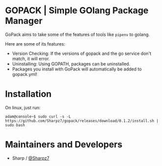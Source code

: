 GOPACK | Simple GOlang Package Manager
===========
GoPack aims to take some of the features of tools like `pipenv` to golang.

Here are some of its features:

- Version Checking: If the versions of gopack and the go service don't match, it will error.
- Uninstalling: Using GOPATH, packages can be uninstalled.
- Packages you install with GoPack will automatically be added to gopack.yml!

Installation
===========
On linux, just run:
```console
adam@console~$ sudo curl -s -L https://github.com/Sharpz7/gopack/releases/download/0.1.2/install.sh | sudo bash
```

Maintainers and Developers
==========

-   Sharp / [@Sharpz7](https://github.com/Sharpz7)
